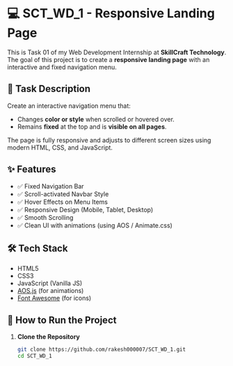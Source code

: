 # 💻 SCT_WD_1 - Responsive Landing Page

This is Task 01 of my Web Development Internship at **SkillCraft Technology**.  
The goal of this project is to create a **responsive landing page** with an interactive and fixed navigation menu.



## 📌 Task Description

Create an interactive navigation menu that:
- Changes **color or style** when scrolled or hovered over.
- Remains **fixed** at the top and is **visible on all pages**.

The page is fully responsive and adjusts to different screen sizes using modern HTML, CSS, and JavaScript.

## ✨ Features

- ✅ Fixed Navigation Bar
- ✅ Scroll-activated Navbar Style
- ✅ Hover Effects on Menu Items
- ✅ Responsive Design (Mobile, Tablet, Desktop)
- ✅ Smooth Scrolling
- ✅ Clean UI with animations (using AOS / Animate.css)


## 🛠️ Tech Stack

- HTML5
- CSS3
- JavaScript (Vanilla JS)
- [AOS.js](https://michalsnik.github.io/aos/) (for animations)
- [Font Awesome](https://fontawesome.com/) (for icons)


## 🚀 How to Run the Project

1. **Clone the Repository**

   ```bash
   git clone https://github.com/rakesh000007/SCT_WD_1.git
   cd SCT_WD_1
